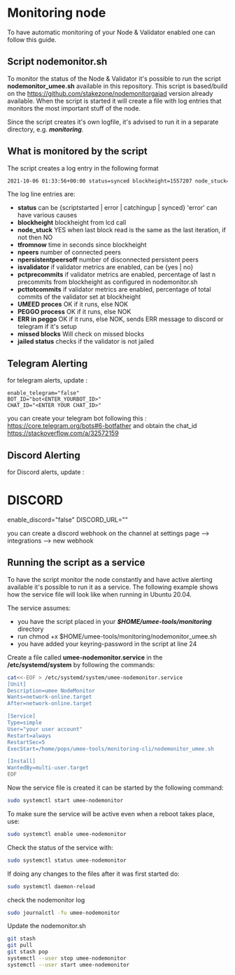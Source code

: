 # Monitoring node

To have automatic monitoring of your Node & Validator enabled one can follow this guide.

## Script nodemonitor.sh

To monitor the status of the Node & Validator it's possible to run the script **nodemonitor_umee.sh** available in this repository.
This script is based/build on the <https://github.com/stakezone/nodemonitorgaiad> version already available.
When the script is started it will create a file with log entries that monitors the most important stuff of the node.

Since the script creates it's own logfile, it's advised to run it in a separate directory, e.g. **_monitoring_**.

## What is monitored by the script

The script creates a log entry in the following format

```bash
2021-10-06 01:33:56+00:00 status=synced blockheight=1557207 node_stuck=NO tfromnow=7 npeers=12 npersistentpeersoff=1 isvalidator=yes pctprecommits=1.00 pcttotcommits=1.0  mpc_eligibility=OK
```

The log line entries are:

* **status** can be {scriptstarted | error | catchingup | synced} 'error' can have various causes
* **blockheight** blockheight from lcd call
* **node_stuck** YES when last block read is the same as the last iteration, if not then NO
* **tfromnow** time in seconds since blockheight
* **npeers** number of connected peers
* **npersistentpeersoff** number of disconnected persistent peers
* **isvalidator** if validator metrics are enabled, can be {yes | no}
* **pctprecommits** if validator metrics are enabled, percentage of last n precommits from blockheight as configured in nodemonitor.sh
* **pcttotcommits** if validator metrics are enabled, percentage of total commits of the validator set at blockheight
* **UMEED proces** OK if it runs, else NOK
* **PEGGO process** OK if it runs, else NOK
* **ERR in peggo** OK if it runs, else NOK, sends ERR message to discord or telegram if it's setup
* **missed blocks** Will check on missed blocks
* **jailed status** checks if the validator is not jailed

## Telegram Alerting

for telegram alerts, update :

```text
enable_telegram="false"
BOT_ID="bot<ENTER_YOURBOT_ID>"
CHAT_ID="<ENTER YOUR CHAT_ID>"
```

you can create your telegram bot following this : <https://core.telegram.org/bots#6-botfather> and obtain the chat_id <https://stackoverflow.com/a/32572159>

## Discord Alerting

for Discord alerts, update :

# DISCORD
enable_discord="false"
DISCORD_URL="<ENTER YOUR DISCORD WEBHOOK>"

you can create a discord webhook on the channel at settings page --> integrations --> new webhook

## Running the script as a service

To have the script monitor the node constantly and have active alerting available it's possible to run it as a service.
The following example shows how the service file will look like when running in Ubuntu 20.04.

The service assumes:

* you have the script placed in your **_$HOME/umee-tools/monitoring_** directory
* run chmod +x $HOME/umee-tools/monitoring/nodemonitor_umee.sh
* you have added your keyring-password in the script at line 24

Create a file called **umee-nodemonitor.service** in the **/etc/systemd/system** by following the commands:

```bash
cat<<-EOF > /etc/systemd/system/umee-nodemonitor.service
[Unit]
Description=umee NodeMonitor
Wants=network-online.target
After=network-online.target

[Service]
Type=simple
User="your user account"
Restart=always
RestartSec=5
ExecStart=/home/pops/umee-tools/monitoring-cli/nodemonitor_umee.sh

[Install]
WantedBy=multi-user.target
EOF
```

Now the service file is created it can be started by the following command:

```bash
sudo systemctl start umee-nodemonitor
```

To make sure the service will be active even when a reboot takes place, use:

```bash
sudo systemctl enable umee-nodemonitor
```

Check the status of the service with:

```bash
sudo systemctl status umee-nodemonitor
```

If doing any changes to the files after it was first started do:

```bash
sudo systemctl daemon-reload
```

check the nodemonitor log

```bash
sudo journalctl -fu umee-nodemonitor
```

Update the nodemonitor.sh

```bash
git stash
git pull
git stash pop
systemctl --user stop umee-nodemonitor
systemctl --user start umee-nodemonitor
```
